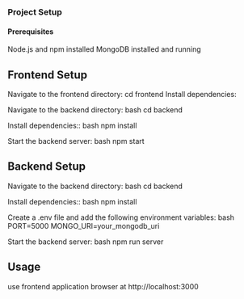### Project Setup
#### Prerequisites
Node.js and npm installed
MongoDB installed and running


## Frontend Setup
Navigate to the frontend directory:   cd frontend   Install dependencies:  

Navigate to the backend directory: bash cd backend

Install dependencies:: bash npm install

Start the backend server: bash npm start

## Backend Setup
Navigate to the backend directory: bash cd backend

Install dependencies:: bash npm install

Create a .env file and add the following environment variables: bash PORT=5000 MONGO_URI=your_mongodb_uri

Start the backend server: bash npm run server

## Usage
use frontend application browser at  http://localhost:3000


